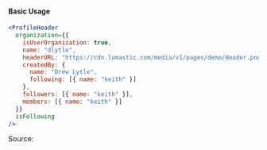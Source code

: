 #### Basic Usage

```jsx
<ProfileHeader
  organization={{
    isUserOrganization: true,
    name: "dlytle",
    headerURL: "https://cdn.lumastic.com/media/v1/pages/demo/Header.png",
    createdBy: {
      name: "Drew Lytle",
      following: [{ name: "keith" }]
    },
    followers: [{ name: "keith" }],
    members: [{ name: "keith" }]
  }}
  isFollowing
/>
```

Source:

```js { "file": "./ProfileHeader.js" }
```

